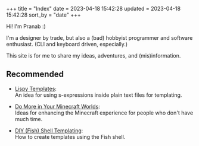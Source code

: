 +++
title = "Index"
date = 2023-04-18 15:42:28
updated = 2023-04-18 15:42:28
sort_by = "date"
+++

Hi! I'm Pranab :)

I'm a designer by trade, but also
a (bad) hobbyist programmer and software enthusiast.
(CLI and keyboard driven, especially.)

This site is for me to share my ideas, adventures,
and (mis)information.

## Re&shy;commended

- [Lispy Templates](@/lispy-templates.md):\
  An idea for using s-expressions inside plain text files
  for templating.

- [Do More in Your Minecraft Worlds](@/minecraft-enhanced.md):\
  Ideas for enhancing the Minecraft experience
  for people who don't have much time.

- [DIY (Fish) Shell Templating](@/shell-templating.md):\
  How to create templates using the Fish shell.
